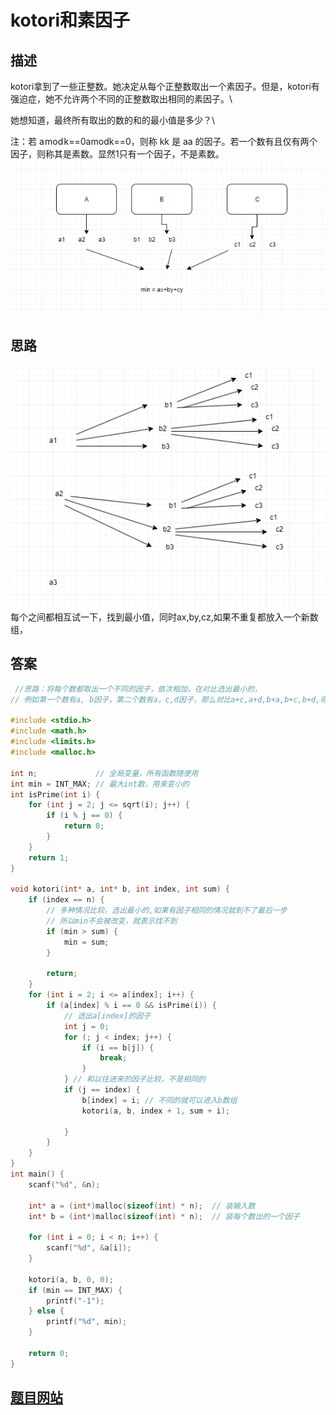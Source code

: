 # kotori和素因子

## 描述
 kotori拿到了一些正整数。她决定从每个正整数取出一个素因子。但是，kotori有强迫症，她不允许两个不同的正整数取出相同的素因子。\

她想知道，最终所有取出的数的和的最小值是多少？\

注：若 a mod k==0amodk==0，则称 kk 是 aa 的因子。若一个数有且仅有两个因子，则称其是素数。显然1只有一个因子，不是素数。
![alt text](image-1.png)
## 思路

![alt text](image-2.png)
每个之间都相互试一下，找到最小值，同时ax,by,cz,如果不重复都放入一个新数组，

## 答案
``` c
 //思路：将每个数都取出一个不同的因子，依次相加，在对比选出最小的，
// 例如第一个数有a, b因子，第二个数有a，c,d因子，那么对比a+c,a+d,b+a,b+c,b+d,得到最小的。

#include <stdio.h>
#include <math.h>
#include <limits.h>
#include <malloc.h>

int n;             // 全局变量，所有函数随便用
int min = INT_MAX; // 最大int数，用来变小的
int isPrime(int i) {
    for (int j = 2; j <= sqrt(i); j++) {
        if (i % j == 0) {
            return 0;
        }
    }
    return 1;
}

void kotori(int* a, int* b, int index, int sum) {
    if (index == n) {
        // 多种情况比较，选出最小的,如果有因子相同的情况就到不了最后一步
        // 所以min不会被改变，就表示找不到
        if (min > sum) {
            min = sum;
        }

        return;
    }
    for (int i = 2; i <= a[index]; i++) {
        if (a[index] % i == 0 && isPrime(i)) {
            // 选出a[index]的因子
            int j = 0;
            for (; j < index; j++) {
                if (i == b[j]) {
                    break;
                }
            } // 和以往进来的因子比较，不是相同的
            if (j == index) {
                b[index] = i; // 不同的就可以进入b数组
                kotori(a, b, index + 1, sum + i);

            }
        }
    }
}
int main() {
    scanf("%d", &n);

    int* a = (int*)malloc(sizeof(int) * n);  // 装输入数
    int* b = (int*)malloc(sizeof(int) * n);  // 装每个数出的一个因子

    for (int i = 0; i < n; i++) {
        scanf("%d", &a[i]);
    }

    kotori(a, b, 0, 0);
    if (min == INT_MAX) {
        printf("-1");
    } else {
        printf("%d", min);
    }

    return 0;
}
```

## [题目网站](https://www.nowcoder.com/practice/7b1c858a3e7a41ed8364178979eaae67?tpId=308&tqId=500564&ru=/exam/oj&qru=/ta/algorithm-start/question-ranking&sourceUrl=%2Fexam%2Foj)
